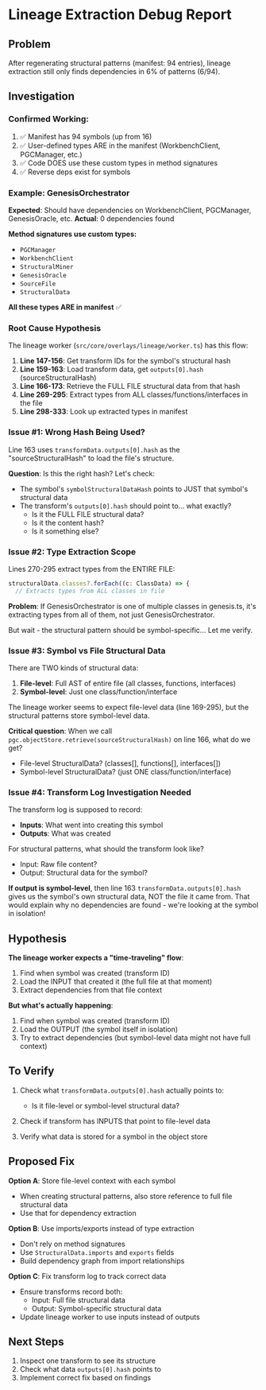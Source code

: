 # Lineage Extraction Debug Report

## Problem
After regenerating structural patterns (manifest: 94 entries), lineage extraction still only finds dependencies in 6% of patterns (6/94).

## Investigation

### Confirmed Working:
1. ✅ Manifest has 94 symbols (up from 16)
2. ✅ User-defined types ARE in the manifest (WorkbenchClient, PGCManager, etc.)
3. ✅ Code DOES use these custom types in method signatures
4. ✅ Reverse deps exist for symbols

### Example: GenesisOrchestrator
**Expected**: Should have dependencies on WorkbenchClient, PGCManager, GenesisOracle, etc.
**Actual**: 0 dependencies found

**Method signatures use custom types:**
- `PGCManager`
- `WorkbenchClient`
- `StructuralMiner`
- `GenesisOracle`
- `SourceFile`
- `StructuralData`

**All these types ARE in manifest** ✅

### Root Cause Hypothesis

The lineage worker (`src/core/overlays/lineage/worker.ts`) has this flow:

1. **Line 147-156**: Get transform IDs for the symbol's structural hash
2. **Line 159-163**: Load transform data, get `outputs[0].hash` (sourceStructuralHash)
3. **Line 166-173**: Retrieve the FULL FILE structural data from that hash
4. **Line 269-295**: Extract types from ALL classes/functions/interfaces in the file
5. **Line 298-333**: Look up extracted types in manifest

### Issue #1: Wrong Hash Being Used?

Line 163 uses `transformData.outputs[0].hash` as the "sourceStructuralHash" to load the file's structure.

**Question**: Is this the right hash? Let's check:
- The symbol's `symbolStructuralDataHash` points to JUST that symbol's structural data
- The transform's `outputs[0].hash` should point to... what exactly?
  - Is it the FULL FILE structural data?
  - Is it the content hash?
  - Is it something else?

### Issue #2: Type Extraction Scope

Lines 270-295 extract types from the ENTIRE FILE:
```typescript
structuralData.classes?.forEach((c: ClassData) => {
  // Extracts types from ALL classes in file
```

**Problem**: If GenesisOrchestrator is one of multiple classes in genesis.ts, it's extracting types from all of them, not just GenesisOrchestrator.

But wait - the structural pattern should be symbol-specific... Let me verify.

### Issue #3: Symbol vs File Structural Data

There are TWO kinds of structural data:
1. **File-level**: Full AST of entire file (all classes, functions, interfaces)
2. **Symbol-level**: Just one class/function/interface

The lineage worker seems to expect file-level data (line 169-295), but the structural patterns store symbol-level data.

**Critical question**: When we call `pgc.objectStore.retrieve(sourceStructuralHash)` on line 166, what do we get?
- File-level StructuralData? (classes[], functions[], interfaces[])
- Symbol-level StructuralData? (just ONE class/function/interface)

### Issue #4: Transform Log Investigation Needed

The transform log is supposed to record:
- **Inputs**: What went into creating this symbol
- **Outputs**: What was created

For structural patterns, what should the transform look like?
- Input: Raw file content?
- Output: Structural data for the symbol?

**If output is symbol-level**, then line 163 `transformData.outputs[0].hash` gives us the symbol's own structural data, NOT the file it came from. That would explain why no dependencies are found - we're looking at the symbol in isolation!

## Hypothesis

**The lineage worker expects a "time-traveling" flow**:
1. Find when symbol was created (transform ID)
2. Load the INPUT that created it (the full file at that moment)
3. Extract dependencies from that file context

**But what's actually happening**:
1. Find when symbol was created (transform ID)
2. Load the OUTPUT (the symbol itself in isolation)
3. Try to extract dependencies (but symbol-level data might not have full context)

## To Verify

1. Check what `transformData.outputs[0].hash` actually points to:
   - Is it file-level or symbol-level structural data?

2. Check if transform has INPUTS that point to file-level data

3. Verify what data is stored for a symbol in the object store

## Proposed Fix

**Option A**: Store file-level context with each symbol
- When creating structural patterns, also store reference to full file structural data
- Use that for dependency extraction

**Option B**: Use imports/exports instead of type extraction
- Don't rely on method signatures
- Use `StructuralData.imports` and `exports` fields
- Build dependency graph from import relationships

**Option C**: Fix transform log to track correct data
- Ensure transforms record both:
  - Input: Full file structural data
  - Output: Symbol-specific structural data
- Update lineage worker to use inputs instead of outputs

## Next Steps

1. Inspect one transform to see its structure
2. Check what data `outputs[0].hash` points to
3. Implement correct fix based on findings
